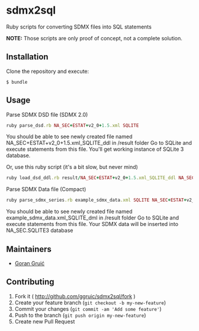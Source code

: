 # sdmx2sql
Ruby scripts for converting SDMX files into SQL statements

**NOTE:** Those scripts are only proof of concept, not a complete solution.

## Installation

Clone the repository and execute:

    $ bundle
  
## Usage

Parse SDMX DSD file (SDMX 2.0)

```Ruby
ruby parse_dsd.rb NA_SEC+ESTAT+v2_0+1.5.xml SQLITE
```

You should be able to see newly created file named NA_SEC+ESTAT+v2_0+1.5.xml_SQLITE_ddl in /result folder
Go to SQLite and execute statements from this file. 
You'll get working instance of SQLite 3 database.

Or, use this ruby script (it's a bit slow, but never mind)

```Ruby
ruby load_dsd_ddl.rb result/NA_SEC+ESTAT+v2_0+1.5.xml_SQLITE_ddl NA_SEC.SQLITE3
```


Parse SDMX Data file (Compact)

```Ruby
ruby parse_sdmx_series.rb example_sdmx_data.xml SQLITE NA_SEC+ESTAT+v2_0+1.5.xml
```

You should be able to see newly created file named example_sdmx_data.xml_SQLITE_dml in /result folder
Go to SQLite and execute statements from this file. 
Your SDMX data will be inserted into NA_SEC.SQLITE3 database



## Maintainers

* [Goran Gruić](https://twitter.com/ggruic)

## Contributing

1. Fork it ( http://github.com/ggruic/sdmx2sql/fork )
2. Create your feature branch (`git checkout -b my-new-feature`)
3. Commit your changes (`git commit -am 'Add some feature'`)
4. Push to the branch (`git push origin my-new-feature`)
5. Create new Pull Request
